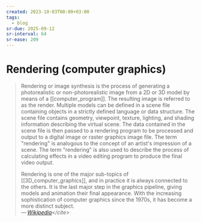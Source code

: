 ```yaml
---
created: 2023-10-03T00:00+03:00
tags:
  - blog
sr-due: 2025-09-12
sr-interval: 64
sr-ease: 209
---
```


# Rendering (computer graphics)

> Rendering or image synthesis is the process of generating a photorealistic or
> non-photorealistic image from a 2D or 3D model by means of a
> [[computer_program]]. The resulting image is referred to as the render.
> Multiple models can be defined in a scene file containing objects in a
> strictly defined language or data structure. The scene file contains geometry,
> viewpoint, texture, lighting, and shading information describing the virtual
> scene. The data contained in the scene file is then passed to a rendering
> program to be processed and output to a digital image or raster graphics image
> file. The term "rendering" is analogous to the concept of an artist's
> impression of a scene. The term "rendering" is also used to describe the
> process of calculating effects in a video editing program to produce the final
> video output.
>
> Rendering is one of the major sub-topics of [[3D_computer_graphics]], and in
> practice it is always connected to the others. It is the last major step in
> the graphics pipeline, giving models and animation their final appearance.
> With the increasing sophistication of computer graphics since the 1970s, it
> has become a more distinct subject.\
> — <cite>[Wikipedia](https://en.wikipedia.org/wiki/Rendering_\(computer_graphics\))</cite>
